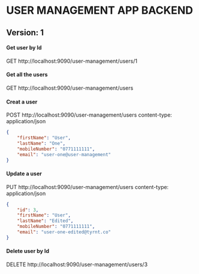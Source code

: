 # USER MANAGEMENT APP BACKEND

## Version: 1

#### Get user by Id
GET http://localhost:9090/user-management/users/1

#### Get all the users
GET http://localhost:9090/user-management/users

#### Creat a user
POST http://localhost:9090/user-management/users
content-type: application/json
```json
{
    "firstName": "User",
	"lastName": "One",
	"mobileNumber": "0771111111",
	"email": "user-one@user-management"
}
```

#### Update a user
PUT http://localhost:9090/user-management/users
content-type: application/json
```json
{
	"id": 3,
    "firstName": "User",
	"lastName": "Edited",
	"mobileNumber": "0771111111",
	"email": "user-one-edited@tyrnt.co"
}
```

#### Delete user by Id
DELETE http://localhost:9090/user-management/users/3